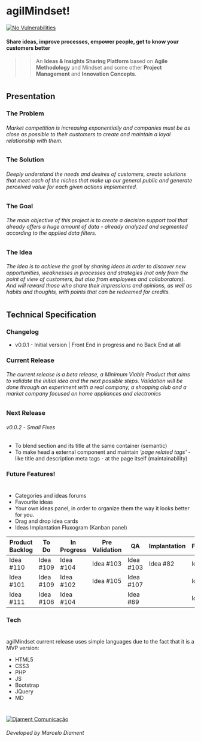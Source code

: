 # agilMindset!
[![No Vulnerabilities](https://snyk.io/test/npm/jquery/3.4.1/badge.svg)](http://djament.com.br/cv.php)
#### Share ideas, improve processes, empower people, get to know your customers better

>> An **Ideas & Insights Sharing Platform** based on
>> **Agile Methodology** and Mindset and some other
>> **Project Management** and **Innovation Concepts**.

#

## Presentation

### The Problem
###### Market competition is increasing exponentially and companies must be as close as possible to their customers to create and maintain a loyal relationship with them.


### The Solution
###### Deeply understand the needs and desires of customers, create solutions that meet each of the niches that make up our general public and generate perceived value for each given actions implemented.


### The Goal
###### The main objective of this project is to create a decision support tool that already offers a huge amount of data - already analyzed and segmented according to the applied data filters.


### The Idea
###### The idea is to achieve the goal by sharing ideas in order to discover new opportunities, weaknesses in processes and strategies (not only from the point of view of customers, but also from employees and collaborators). And will reward those who share their impressions and opinions, as well as habits and thoughts, with points that can be redeemed for credits.

#

## Technical Specification


### Changelog
 - v0.0.1 - Initial version |  Front End in progress and no Back End at all

### Current Release
###### The current release is a beta release, a Minimum Viable Product that aims to validate the initial idea and the next possible steps. Validation will be done through an experiment with a real company, a shopping club and a market company focused on home appliances and electronics


### Next Release
###### v0.0.2 - Small Fixes
- To blend section and its title at the same container (semantic)
- To make head a external component and maintain _'page related tags'_ - like title and description meta tags - at the page itself (maintainability)


### Future Features!
#
- Categories and ideas forums
- Favourite ideas
- Your own ideas panel, in order to organize them the way it looks better for you.
- Drag and drop idea cards
- Ideas Implantation Fluxogram (Kanban panel)

| Product Backlog | To Do | In Progress | Pre Validation | QA | Implantation | Feedback |
| ------ | ------ | ------ | ------ | ------ | ------ | ------ |
| Idea #110 | Idea #109 | Idea #104 | Idea #103 | Idea #103 | Idea #82 | Idea #69 |
| Idea #101 | Idea #109 | Idea #102 | Idea #105 | Idea #107 |  | Idea #71 |
| Idea #111 | Idea #106 | Idea #104 |  | Idea #89 |  | Idea #87 |


### Tech
#
agilMindset current release uses simple languages due to the fact that it is a MVP version:

* HTML5
* CSS3
* PHP
* JS
* Bootstrap
* JQuery
* MD

#
[![Djament Comunicação](https://djament.com.br/favicons/favicon-96x96.png)](http://djament.com.br/cv.php)
###### Developed by Marcelo Diament
#